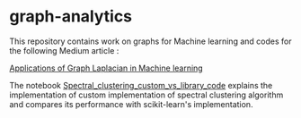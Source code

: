 # graph-analytics
This repository contains work on graphs for Machine learning
and codes for the following Medium article :

[Applications of Graph Laplacian in Machine learning](https://towardsdatascience.com/graph-laplacian-and-its-application-in-machine-learning-7d9aab021d16)

The notebook [Spectral_clustering_custom_vs_library_code](./Spectral_clustering_custom_vs_library_code.ipynb) explains the implementation of custom implementation of spectral clustering algorithm and compares its performance with scikit-learn's implementation.
